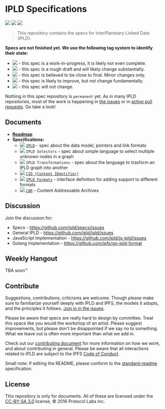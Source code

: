 IPLD Specifications
===================

[![](https://img.shields.io/badge/made%20by-Protocol%20Labs-blue.svg?style=flat-square)](http://ipn.io)
[![](https://img.shields.io/badge/project-IPLD-blue.svg?style=flat-square)](http://github.com/ipld/ipld)
[![](https://img.shields.io/badge/freenode-%23ipfs-blue.svg?style=flat-square)](http://webchat.freenode.net/?channels=%23ipfs)

> This repository contains the specs for InterPlanetary Linked Data (IPLD).

**Specs are not finished yet. We use the following tag system to identify their state:**

- ![](https://img.shields.io/badge/status-wip-orange.svg?style=flat-square) - this spec is a work-in-progress, it is likely not even complete.
- ![](https://img.shields.io/badge/status-draft-yellow.svg?style=flat-square) - this spec is a rough draft and will likely change substantially.
- ![](https://img.shields.io/badge/status-reliable-green.svg?style=flat-square) - this spec is believed to be close to final. Minor changes only.
- ![](https://img.shields.io/badge/status-stable-brightgreen.svg?style=flat-square) - this spec is likely to improve, but not change fundamentally.
- ![](https://img.shields.io/badge/status-permanent-blue.svg?style=flat-square) - this spec will not change.

Nothing in this spec repository is `permanent` yet. As in many IPLD repositories, most of the work is happening in [the issues](https://github.com/ipld/specs/issues/) or in [active pull requests](https://github.com/ipld/specs/pulls/). Go take a look!

## Documents

- [**Roadmap**](/ROADMAP.md)
- **Specifications:**
  - ![](https://img.shields.io/badge/status-draft-yellow.svg?style=flat-square) [`IPLD`](/IPLD.md) - spec about the data model, pointers and link formats
  - ![](https://img.shields.io/badge/status-wip-orange.svg?style=flat-square) `IPLD Selectors` - spec about simple language to select multiple unknown nodes in a graph
  - ![](https://img.shields.io/badge/status-wip-orange.svg?style=flat-square) `IPLD Transformations` - spec about the language to trasform an IPLD graph into another
  - ![](https://img.shields.io/badge/status-reliable-green.svg?style=flat-square) [`CID (Content IDentifier)`](https://github.com/ipld/cid)
  - ![](https://img.shields.io/badge/status-wip-orange.svg?style=flat-square) [`IPLD Formats`](https://github.com/ipld/interface-ipld-format) - interface definition for adding support to different formats
  - ![](https://img.shields.io/badge/status-draft-yellow.svg?style=flat-square) [`CAR`](/CAR.md) - Content Addressable Archives

## Discussion

Join the discussion for:

- Specs - https://github.com/ipld/specs/issues
- General IPLD - https://github.com/ipld/ipld/issues
- JavaScript Implementation - https://github.com/ipld/js-ipld/issues
- Golang Implementation - https://github.com/ipfs/go-ipld-format

## Weekly Hangout

TBA soon™

## Contribute

Suggestions, contributions, criticisms are welcome. Though please make sure to familiarize yourself deeply with IPLD and IPFS, the models it adopts, and the principles it follows. [Join in in the issues](https://github.com/ipld/specs/issues).

Please be aware that specs are really hard to design by committee. Treat this space like you would the workshop of an artist. Please suggest improvements, but please don't be disappointed if we say no to something. What we leave out is often more important than what we add in.

Check out our [contributing document](https://github.com/ipld/ipld/blob/master/contributing.md) for more information on how we work, and about contributing in general. Please be aware that all interactions related to IPLD are subject to the IPFS [Code of Conduct](https://github.com/ipfs/community/blob/master/code-of-conduct.md).

Small note: If editing the README, please conform to the [standard-readme](https://github.com/RichardLitt/standard-readme) specification.

## License

This repository is only for documents. All of these are licensed under the [CC-BY-SA 3.0](https://ipfs.io/ipfs/QmVreNvKsQmQZ83T86cWSjPu2vR3yZHGPm5jnxFuunEB9u) license, © 2016 Protocol Labs Inc.
